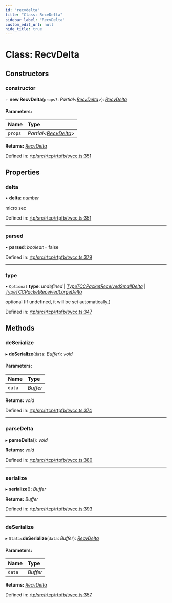 ```yaml
---
id: "recvdelta"
title: "Class: RecvDelta"
sidebar_label: "RecvDelta"
custom_edit_url: null
hide_title: true
---
```


# Class: RecvDelta

## Constructors

### constructor

\+ **new RecvDelta**(`props?`: *Partial*<[*RecvDelta*](recvdelta.md)\>): [*RecvDelta*](recvdelta.md)

#### Parameters:

Name | Type |
:------ | :------ |
`props` | *Partial*<[*RecvDelta*](recvdelta.md)\> |

**Returns:** [*RecvDelta*](recvdelta.md)

Defined in: [rtp/src/rtcp/rtpfb/twcc.ts:351](https://github.com/shinyoshiaki/werift-webrtc/blob/b7c7a6e/packages/rtp/src/rtcp/rtpfb/twcc.ts#L351)

## Properties

### delta

• **delta**: *number*

micro sec

Defined in: [rtp/src/rtcp/rtpfb/twcc.ts:351](https://github.com/shinyoshiaki/werift-webrtc/blob/b7c7a6e/packages/rtp/src/rtcp/rtpfb/twcc.ts#L351)

___

### parsed

• **parsed**: *boolean*= false

Defined in: [rtp/src/rtcp/rtpfb/twcc.ts:379](https://github.com/shinyoshiaki/werift-webrtc/blob/b7c7a6e/packages/rtp/src/rtcp/rtpfb/twcc.ts#L379)

___

### type

• `Optional` **type**: *undefined* \| [*TypeTCCPacketReceivedSmallDelta*](../enums/packetstatus.md#typetccpacketreceivedsmalldelta) \| [*TypeTCCPacketReceivedLargeDelta*](../enums/packetstatus.md#typetccpacketreceivedlargedelta)

optional (If undefined, it will be set automatically.)

Defined in: [rtp/src/rtcp/rtpfb/twcc.ts:347](https://github.com/shinyoshiaki/werift-webrtc/blob/b7c7a6e/packages/rtp/src/rtcp/rtpfb/twcc.ts#L347)

## Methods

### deSerialize

▸ **deSerialize**(`data`: *Buffer*): *void*

#### Parameters:

Name | Type |
:------ | :------ |
`data` | *Buffer* |

**Returns:** *void*

Defined in: [rtp/src/rtcp/rtpfb/twcc.ts:374](https://github.com/shinyoshiaki/werift-webrtc/blob/b7c7a6e/packages/rtp/src/rtcp/rtpfb/twcc.ts#L374)

___

### parseDelta

▸ **parseDelta**(): *void*

**Returns:** *void*

Defined in: [rtp/src/rtcp/rtpfb/twcc.ts:380](https://github.com/shinyoshiaki/werift-webrtc/blob/b7c7a6e/packages/rtp/src/rtcp/rtpfb/twcc.ts#L380)

___

### serialize

▸ **serialize**(): *Buffer*

**Returns:** *Buffer*

Defined in: [rtp/src/rtcp/rtpfb/twcc.ts:393](https://github.com/shinyoshiaki/werift-webrtc/blob/b7c7a6e/packages/rtp/src/rtcp/rtpfb/twcc.ts#L393)

___

### deSerialize

▸ `Static`**deSerialize**(`data`: *Buffer*): [*RecvDelta*](recvdelta.md)

#### Parameters:

Name | Type |
:------ | :------ |
`data` | *Buffer* |

**Returns:** [*RecvDelta*](recvdelta.md)

Defined in: [rtp/src/rtcp/rtpfb/twcc.ts:357](https://github.com/shinyoshiaki/werift-webrtc/blob/b7c7a6e/packages/rtp/src/rtcp/rtpfb/twcc.ts#L357)
